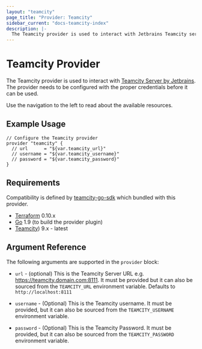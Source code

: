```yaml
---
layout: "teamcity"
page_title: "Provider: Teamcity"
sidebar_current: "docs-teamcity-index"
description: |-
  The Teamcity provider is used to interact with Jetbrains Teamcity server. The provider needs to be configured with the proper credentials before it can be used.
---
```



# Teamcity Provider

The Teamcity provider is used to interact with
[Teamcity Server by Jetbrains](https://www.jetbrains.com/teamcity/). The provider needs
to be configured with the proper credentials before it can be used.

Use the navigation to the left to read about the available resources.


## Example Usage

```hcl
// Configure the Teamcity provider
provider "teamcity" {
  // url      = "${var.teamcity_url}"
  // username = "${var.teamcity_username}"
  // password = "${var.teamcity_password}"
}
```


## Requirements

Compatibility is defined by [teamcity-go-sdk](https://github.com/Cardfree/teamcity-go-sdk) which bundled with this provider.

-	[Terraform](https://www.terraform.io/downloads.html) 0.10.x
-	[Go](https://golang.org/doc/install) 1.9 (to build the provider plugin)
-	[Teamcity](https://www.jetbrains.com/teamcity/)) 9.x - latest


## Argument Reference

The following arguments are supported in the `provider` block:

* `url` - (optional) This is the Teamcity Server URL e.g. https://teamcity.domain.com:8111.
  It must be provided but it can also be sourced from the `TEAMCITY_URL` environment variable.
  Defaults to `http://localhost:8111`

* `username` - (Optional) This is the Teamcity username. It must be provided, but
  it can also be sourced from the `TEAMCITY_USERNAME` environment variable.

* `password` - (Optional) This is the Teamcity Password. It must be provided, but
  it can also be sourced from the `TEAMCITY_PASSWORD` environment variable.


